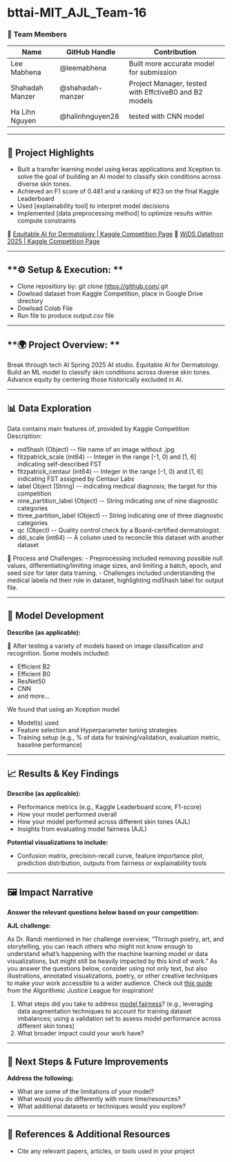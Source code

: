 # bttai-MIT_AJL_Team-16

### **👥 Team Members**

| Name | GitHub Handle | Contribution |
| ----- | ----- | ----- |
| Lee Mabhena | @leemabhena | Built more accurate model for submission |
| Shahadah Manzer | @shahadah-manzer | Project Manager, tested with EffctiveB0 and B2 models |
| Ha Lihn Nguyen | @halinhnguyen28 | tested with CNN model |

---

## **🎯 Project Highlights**

* Built a transfer learning model using keras applications and Xception to solve the goal of building an AI model to classify skin conditions across diverse skin tones.
* Achieved an F1 score of 0.481 and a ranking of #23 on the final Kaggle Leaderboard
* Used \[explainability tool\] to interpret model decisions
* Implemented \[data preprocessing method\] to optimize results within compute constraints

🔗 [Equitable AI for Dermatology | Kaggle Competition Page](https://www.kaggle.com/competitions/bttai-ajl-2025/overview)
🔗 [WiDS Datathon 2025 | Kaggle Competition Page](https://www.kaggle.com/competitions/widsdatathon2025/overview)

---

## **⚙️ Setup & Execution: **
  * Clone repositiory by: git clone https://github.com/<your-repository-link>.git
  * Dowload dataset from Kaggle Competition, place in Google Drive directory
  * Dowload Colab File
  * Run file to produce output.csv file

---

## **🌍 Project Overview: **

  Break through tech AI Spring 2025 AI studio. Equitable AI for Dermatology.  
  Build an ML model to classify skin conditions across diverse skin tones.
  Advance equity by centering those historically excluded in AI.


---

## **📊 Data Exploration**

Data contains main features of, provided by Kaggle Competition Description:
  * md5hash	(Object)	-- file name of an image without .jpg
  * fitzpatrick_scale	(int64) -- Integer in the range [-1, 0) and [1, 6] indicating self-described FST
  * fitzpatrick_centaur	(int64)	-- Integer in the range [-1, 0) and [1, 6] indicating FST assigned by Centaur Labs
  * label	Object (String) -- indicating medical diagnosis; the target for this competition
  * nine_partition_label	(Object) --	String indicating one of nine diagnostic categories
  * three_partition_label	(Object) -- String indicating one of three diagnostic categories
  * qc	(Object) -- Quality control check by a Board-certified dermatologist.
  * ddi_scale	(int64)	-- A column used to reconcile this dataset with another dataset
    
  🧐 Process and Challenges: 
    - Preprocessing included removing possible null values, differentiating/limiting image sizes, and limiting a batch, epoch, and seed       size for later data training. 
    - Challenges included understanding the medical labela nd their role in dataset, highlighting md5hash label for output file.  

---

## **🧠 Model Development**

**Describe (as applicable):**

🤖 After testing a variety of models based on image classification and recognition. Some models included:
  - Efficient B2
  - Efficient B0
  - ResNet50
  - CNN
  - and more...

We found that using an Xception model 
* Model(s) used 
* Feature selection and Hyperparameter tuning strategies
* Training setup (e.g., % of data for training/validation, evaluation metric, baseline performance)

---

## **📈 Results & Key Findings**

**Describe (as applicable):**

* Performance metrics (e.g., Kaggle Leaderboard score, F1-score)
* How your model performed overall
* How your model performed across different skin tones (AJL)
* Insights from evaluating model fairness (AJL)

**Potential visualizations to include:**

* Confusion matrix, precision-recall curve, feature importance plot, prediction distribution, outputs from fairness or explainability tools

---

## **🖼️ Impact Narrative**

**Answer the relevant questions below based on your competition:**

**AJL challenge:**

As Dr. Randi mentioned in her challenge overview, “Through poetry, art, and storytelling, you can reach others who might not know enough to understand what’s happening with the machine learning model or data visualizations, but might still be heavily impacted by this kind of work.”
As you answer the questions below, consider using not only text, but also illustrations, annotated visualizations, poetry, or other creative techniques to make your work accessible to a wider audience.
Check out [this guide](https://drive.google.com/file/d/1kYKaVNR\_l7Abx2kebs3AdDi6TlPviC3q/view) from the Algorithmic Justice League for inspiration!

1. What steps did you take to address [model fairness](https://haas.berkeley.edu/wp-content/uploads/What-is-fairness_-EGAL2.pdf)? (e.g., leveraging data augmentation techniques to account for training dataset imbalances; using a validation set to assess model performance across different skin tones)
2. What broader impact could your work have?

---

## **🚀 Next Steps & Future Improvements**

**Address the following:**

* What are some of the limitations of your model?
* What would you do differently with more time/resources?
* What additional datasets or techniques would you explore?

---

## **📄 References & Additional Resources**

* Cite any relevant papers, articles, or tools used in your project
